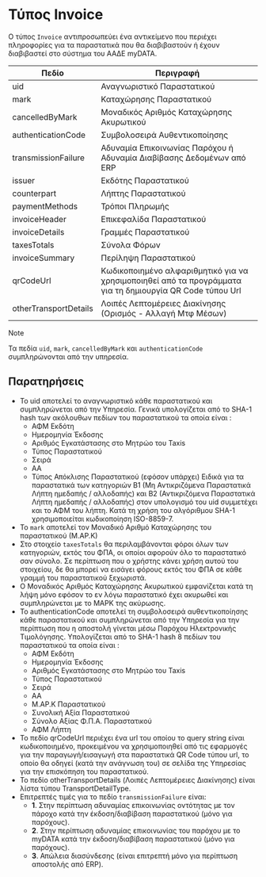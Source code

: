 # Τύπος Invoice

Ο τύπος `Invoice` αντιπροσωπεύει ένα αντικείμενο που περιέχει πληροφορίες
για τα παραστατικά που θα διαβιβαστούν ή έχουν διαβιβαστεί στο σύστημα του ΑΑΔΕ myDATA.

| Πεδίο                 | Περιγραφή                                                                                                 |
|-----------------------|-----------------------------------------------------------------------------------------------------------|
| uid                   | Αναγνωριστικό Παραστατικού                                                                                |
| mark                  | Καταχώρησης Παραστατικού                                                                                  |
| cancelledByMark       | Μοναδικός Αριθμός Καταχώρησης Ακυρωτικού                                                                  |
| authenticationCode    | Συμβολοσειρά Αυθεντικοποίησης                                                                             |
| transmissionFailure   | Αδυναμία Επικοινωνίας Παρόχου ή Αδυναμία Διαβίβασης Δεδομένων από ERP                                     |
| issuer                | Εκδότης Παραστατικού                                                                                      |
| counterpart           | Λήπτης Παραστατικού                                                                                       |
| paymentMethods        | Τρόποι Πληρωμής                                                                                           |
| invoiceHeader         | Επικεφαλίδα Παραστατικού                                                                                  |
| invoiceDetails        | Γραμμές Παραστατικού                                                                                      |
| taxesTotals           | Σύνολα Φόρων                                                                                              |
| invoiceSummary        | Περίληψη Παραστατικού                                                                                     |
| qrCodeUrl             | Κωδικοποιημένο αλφαριθμητικό για να χρησιμοποιηθεί από τα προγράμματα για τη δημιουργία QR Code τύπου Url |
| otherTransportDetails | Λοιπές Λεπτομέρειες Διακίνησης (Ορισμός - Αλλαγή Μτφ Μέσων)                                               |

> [!NOTE]
> Τα πεδία `uid`, `mark`, `cancelledByMark` και `authenticationCode` συμπληρώνονται από την υπηρεσία.

## Παρατηρήσεις

- Το uid αποτελεί το αναγνωριστικό κάθε παραστατικού και συμπληρώνεται από την Υπηρεσία.
  Γενικά υπολογίζεται από το SHA-1 hash των ακόλουθων πεδίων του παραστατικού τα οποία είναι :
    - ΑΦΜ Eκδότη
    - Ημερομηνία Έκδοσης
    - Αριθμός Εγκατάστασης στο Μητρώο του Taxis
    - Τύπος Παραστατικού
    - Σειρά
    - ΑΑ
    - Τύπος Απόκλισης Παραστατικού (εφόσον υπάρχει)
      Ειδικά για τα παραστατικά των κατηγοριών Β1 (Μη Αντικριζόμενα Παραστατικά
      Λήπτη ημεδαπής / αλλοδαπής) και Β2 (Αντικριζόμενα Παραστατικά Λήπτη
      ημεδαπής / αλλοδαπής) στον υπολογισμό του uid συμμετέχει και το ΑΦΜ του
      λήπτη. Κατά τη χρήση του αλγόριθμου SHA-1 χρησιμοποιείται κωδικοποίηση ISO-8859-7.
- Το `mark` αποτελεί τον Μοναδικό Αριθμό Καταχώρησης του παραστατικού (Μ.ΑΡ.Κ)
- Στο στοιχείο `taxesTotals` θα περιλαμβάνονται φόροι όλων των κατηγοριών, εκτός
  του ΦΠΑ, οι οποίοι αφορούν όλο το παραστατικό σαν σύνολο. Σε περίπτωση που ο
  χρήστης κάνει χρήση αυτού του στοιχείου, δε θα μπορεί να εισάγει φόρους εκτός
  του ΦΠΑ σε κάθε γραμμή του παραστατικού ξεχωριστά.
- Ο Μοναδικός Αριθμός Καταχώρησης Ακυρωτικού εμφανίζεται κατά τη λήψη μόνο
  εφόσον το εν λόγω παραστατικό έχει ακυρωθεί και συμπληρώνεται με το ΜΑΡΚ της
  ακύρωσης.
- Το authenticationCode αποτελεί τη συμβολοσειρά αυθεντικοποίησης κάθε
  παραστατικού και συμπληρώνεται από την Υπηρεσία για την περίπτωση που η
  αποστολή γίνεται μέσω Παρόχου Ηλεκτρονικής Τιμολόγησης. Υπολογίζεται από το
  SHA-1 hash 8 πεδίων του παραστατικού τα οποία είναι :
  - ΑΦΜ Eκδότη
  - Ημερομηνία Έκδοσης
  - Αριθμός Εγκατάστασης στο Μητρώο του Taxis
  - Τύπος Παραστατικού
  - Σειρά
  - ΑΑ
  - Μ.ΑΡ.Κ Παραστατικού
  - Συνολική Αξία Παραστατικού
  - Σύνολο Αξίας Φ.Π.Α. Παραστατικού
  - ΑΦΜ Λήπτη
- Το πεδίο qrCodeUrl περιέχει ένα url του οποίου το query string είναι
  κωδικοποιημένο, προκειμένου να χρησιμοποιηθεί από τις εφαρμογές για την
  παραγωγή/εισαγωγή στα παραστατικά QR Code τύπου url, το οποίο θα οδηγεί
  (κατά την ανάγνωση του) σε σελίδα της Υπηρεσίας για την επισκόπηση του
  παραστατικού.
- Το πεδίο otherTransportDetails (Λοιπές Λεπτομέρειες Διακίνησης) είναι λίστα
  τύπου TransportDetailType.
- Επιτρεπτές τιμές για το πεδίο `transmissionFailure` είναι:
  - **1**. Στην περίπτωση αδυναμίας επικοινωνίας οντότητας με τον πάροχο κατά την έκδοση/διαβίβαση παραστατικού (μόνο για παρόχους).
  - **2**. Στην περίπτωση αδυναμίας επικοινωνίας του παρόχου με το myDATA κατά την έκδοση/διαβίβαση παραστατικού (μόνο για παρόχους).
  - **3**. Απώλεια διασύνδεσης (είναι επιτρεπτή μόνο για περίπτωση αποστολής από ERP).
  